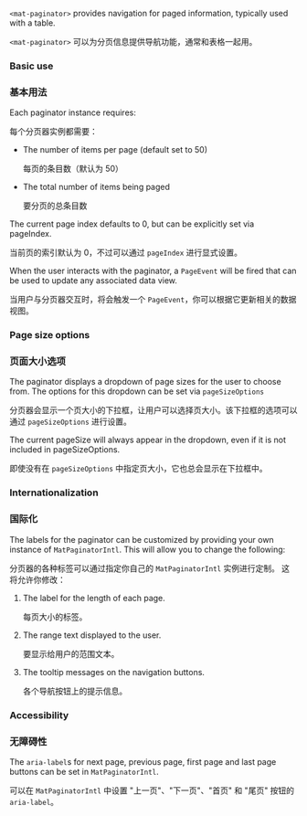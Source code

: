 `<mat-paginator>` provides navigation for paged information, typically used with a table.

`<mat-paginator>` 可以为分页信息提供导航功能，通常和表格一起用。

<!-- example(paginator-overview) -->

### Basic use

### 基本用法

Each paginator instance requires:

每个分页器实例都需要：

- The number of items per page (default set to 50)

  每页的条目数（默认为 50）

- The total number of items being paged

  要分页的总条目数

The current page index defaults to 0, but can be explicitly set via pageIndex.

当前页的索引默认为 0，不过可以通过 `pageIndex` 进行显式设置。

When the user interacts with the paginator, a `PageEvent` will be fired that can be used to update
any associated data view.

当用户与分页器交互时，将会触发一个 `PageEvent`，你可以根据它更新相关的数据视图。

### Page size options

### 页面大小选项

The paginator displays a dropdown of page sizes for the user to choose from. The options for this
dropdown can be set via `pageSizeOptions`

分页器会显示一个页大小的下拉框，让用户可以选择页大小。该下拉框的选项可以通过 `pageSizeOptions` 进行设置。

The current pageSize will always appear in the dropdown, even if it is not included in pageSizeOptions.

即使没有在 `pageSizeOptions` 中指定页大小，它也总会显示在下拉框中。

### Internationalization

### 国际化

The labels for the paginator can be customized by providing your own instance of `MatPaginatorIntl`.
This will allow you to change the following:

分页器的各种标签可以通过指定你自己的 `MatPaginatorIntl` 实例进行定制。
这将允许你修改：

1. The label for the length of each page.

   每页大小的标签。
1. The range text displayed to the user.

   要显示给用户的范围文本。
1. The tooltip messages on the navigation buttons.

   各个导航按钮上的提示信息。

### Accessibility

### 无障碍性

The `aria-label`s for next page, previous page, first page and last page buttons can be set in `MatPaginatorIntl`.

可以在 `MatPaginatorIntl` 中设置 "上一页"、"下一页"、"首页" 和 "尾页" 按钮的 `aria-label`。
